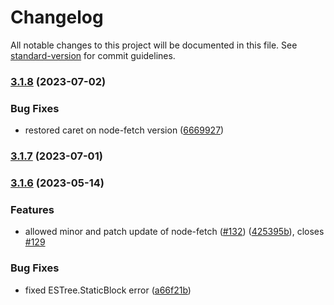 # Changelog

All notable changes to this project will be documented in this file. See [standard-version](https://github.com/conventional-changelog/standard-version) for commit guidelines.

### [3.1.8](https://github.com/lquixada/cross-fetch/compare/v3.1.7...v3.1.8) (2023-07-02)


### Bug Fixes

* restored caret on node-fetch version ([6669927](https://github.com/lquixada/cross-fetch/commit/666992742ef7cbc9a405189f05e0bea4ebbe11fa))

### [3.1.7](https://github.com/lquixada/cross-fetch/compare/v3.1.7-test.1...v3.1.7) (2023-07-01)

### [3.1.6](https://github.com/lquixada/cross-fetch/compare/v3.1.5...v3.1.6) (2023-05-14)


### Features

* allowed minor and patch update of node-fetch ([#132](https://github.com/lquixada/cross-fetch/issues/132)) ([425395b](https://github.com/lquixada/cross-fetch/commit/425395ba80c04fee670e0fc3b8e81ca416ff6e1a)), closes [#129](https://github.com/lquixada/cross-fetch/issues/129)


### Bug Fixes

* fixed ESTree.StaticBlock error ([a66f21b](https://github.com/lquixada/cross-fetch/commit/a66f21bc3aec60907f5fa61efb1ca3af17f17550))
